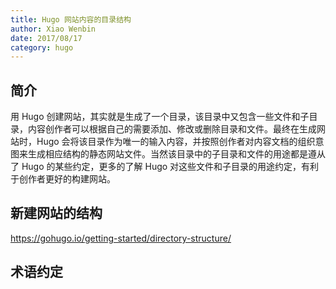 ```yaml
---
title: Hugo 网站内容的目录结构
author: Xiao Wenbin
date: 2017/08/17
category: hugo
---
```


## 简介

用 Hugo 创建网站，其实就是生成了一个目录，该目录中又包含一些文件和子目录，内容创作者可以根据自己的需要添加、修改或删除目录和文件。最终在生成网站时，Hugo 会将该目录作为唯一的输入内容，并按照创作者对内容文档的组织意图来生成相应结构的静态网站文件。当然该目录中的子目录和文件的用途都是遵从了 Hugo 的某些约定，更多的了解 Hugo 对这些文件和子目录的用途约定，有利于创作者更好的构建网站。

## 新建网站的结构

https://gohugo.io/getting-started/directory-structure/

## 术语约定



